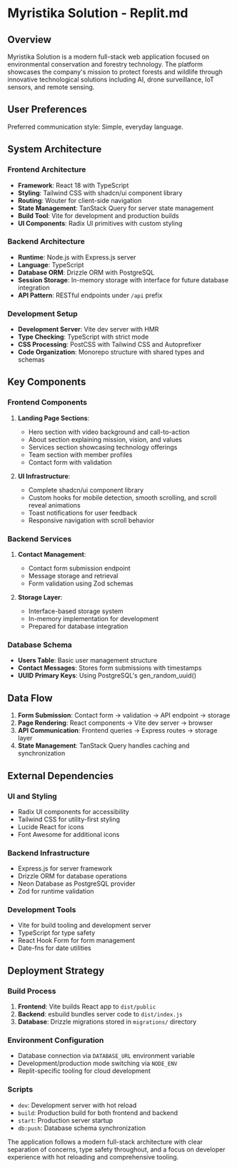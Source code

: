 # Myristika Solution - Replit.md

## Overview

Myristika Solution is a modern full-stack web application focused on environmental conservation and forestry technology. The platform showcases the company's mission to protect forests and wildlife through innovative technological solutions including AI, drone surveillance, IoT sensors, and remote sensing.

## User Preferences

Preferred communication style: Simple, everyday language.

## System Architecture

### Frontend Architecture
- **Framework**: React 18 with TypeScript
- **Styling**: Tailwind CSS with shadcn/ui component library
- **Routing**: Wouter for client-side navigation
- **State Management**: TanStack Query for server state management
- **Build Tool**: Vite for development and production builds
- **UI Components**: Radix UI primitives with custom styling

### Backend Architecture
- **Runtime**: Node.js with Express.js server
- **Language**: TypeScript
- **Database ORM**: Drizzle ORM with PostgreSQL
- **Session Storage**: In-memory storage with interface for future database integration
- **API Pattern**: RESTful endpoints under `/api` prefix

### Development Setup
- **Development Server**: Vite dev server with HMR
- **Type Checking**: TypeScript with strict mode
- **CSS Processing**: PostCSS with Tailwind CSS and Autoprefixer
- **Code Organization**: Monorepo structure with shared types and schemas

## Key Components

### Frontend Components
1. **Landing Page Sections**:
   - Hero section with video background and call-to-action
   - About section explaining mission, vision, and values
   - Services section showcasing technology offerings
   - Team section with member profiles
   - Contact form with validation

2. **UI Infrastructure**:
   - Complete shadcn/ui component library
   - Custom hooks for mobile detection, smooth scrolling, and scroll reveal animations
   - Toast notifications for user feedback
   - Responsive navigation with scroll behavior

### Backend Services
1. **Contact Management**:
   - Contact form submission endpoint
   - Message storage and retrieval
   - Form validation using Zod schemas

2. **Storage Layer**:
   - Interface-based storage system
   - In-memory implementation for development
   - Prepared for database integration

### Database Schema
- **Users Table**: Basic user management structure
- **Contact Messages**: Stores form submissions with timestamps
- **UUID Primary Keys**: Using PostgreSQL's gen_random_uuid()

## Data Flow

1. **Form Submission**: Contact form → validation → API endpoint → storage
2. **Page Rendering**: React components → Vite dev server → browser
3. **API Communication**: Frontend queries → Express routes → storage layer
4. **State Management**: TanStack Query handles caching and synchronization

## External Dependencies

### UI and Styling
- Radix UI components for accessibility
- Tailwind CSS for utility-first styling
- Lucide React for icons
- Font Awesome for additional icons

### Backend Infrastructure
- Express.js for server framework
- Drizzle ORM for database operations
- Neon Database as PostgreSQL provider
- Zod for runtime validation

### Development Tools
- Vite for build tooling and development server
- TypeScript for type safety
- React Hook Form for form management
- Date-fns for date utilities

## Deployment Strategy

### Build Process
1. **Frontend**: Vite builds React app to `dist/public`
2. **Backend**: esbuild bundles server code to `dist/index.js`
3. **Database**: Drizzle migrations stored in `migrations/` directory

### Environment Configuration
- Database connection via `DATABASE_URL` environment variable
- Development/production mode switching via `NODE_ENV`
- Replit-specific tooling for cloud development

### Scripts
- `dev`: Development server with hot reload
- `build`: Production build for both frontend and backend
- `start`: Production server startup
- `db:push`: Database schema synchronization

The application follows a modern full-stack architecture with clear separation of concerns, type safety throughout, and a focus on developer experience with hot reloading and comprehensive tooling.